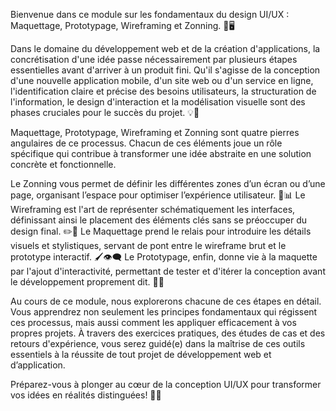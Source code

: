 
Bienvenue dans ce module sur les fondamentaux du design UI/UX : Maquettage, Prototypage, Wireframing et Zonning. 🎨🖥️

Dans le domaine du développement web et de la création d'applications, la concrétisation d'une idée passe nécessairement par plusieurs étapes essentielles avant d'arriver à un produit fini. Qu'il s'agisse de la conception d'une nouvelle application mobile, d'un site web ou d'un service en ligne, l'identification claire et précise des besoins utilisateurs, la structuration de l'information, le design d'interaction et la modélisation visuelle sont des phases cruciales pour le succès du projet. 💡👥

Maquettage, Prototypage, Wireframing et Zonning sont quatre pierres angulaires de ce processus. Chacun de ces éléments joue un rôle spécifique qui contribue à transformer une idée abstraite en une solution concrète et fonctionnelle.

Le Zonning vous permet de définir les différentes zones d’un écran ou d’une page, organisant l’espace pour optimiser l’expérience utilisateur. 🚀📊
Le Wireframing est l'art de représenter schématiquement les interfaces, définissant ainsi le placement des éléments clés sans se préoccuper du design final. ✏️📐
Le Maquettage prend le relais pour introduire les détails visuels et stylistiques, servant de pont entre le wireframe brut et le prototype interactif. 🖌️👁️‍🗨️
Le Prototypage, enfin, donne vie à la maquette par l'ajout d'interactivité, permettant de tester et d'itérer la conception avant le développement proprement dit. 💼🔄

Au cours de ce module, nous explorerons chacune de ces étapes en détail. Vous apprendrez non seulement les principes fondamentaux qui régissent ces processus, mais aussi comment les appliquer efficacement à vos propres projets. À travers des exercices pratiques, des études de cas et des retours d'expérience, vous serez guidé(e) dans la maîtrise de ces outils essentiels à la réussite de tout projet de développement web et d’application.

Préparez-vous à plonger au cœur de la conception UI/UX pour transformer vos idées en réalités distinguées! 🚀🌟
